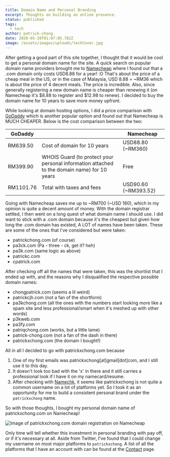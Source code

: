 ```yaml
---
title: Domain Name and Personal Branding
excerpt: Thoughts on building an online presence.
status: published
tags:
  - tech
author: patrick-chong
date: 2020-05-20T01:07:05.782Z
image: /assets/images/uploads/techCover.jpg
---
```


After getting a good part of this site together, I thought that it would be cool to get a personal domain name for the site. A quick search on popular domain name providers brought me to [Namecheap](https://www.namecheap.com) where I found out that a .com domain only costs USD8.88 for a year! :O That's about the price of a cheap meal in the US, or in the case of Malaysia, USD 8.88 = ~RM36 which is about the price of 4 decent meals. The price is incredible. Also, since generally registering a new domain name is cheaper than renewing it (on Namecheap it's $8.88 to register and $12.98 to renew). I decided to buy the domain name for 10 years to save more money upfront.

While looking at domain hosting options, I did a price comparison with [GoDaddy](https://godaddy.com) which is another popular option and found out that Namecheap is MUCH CHEAPER. Below is the cost comparison between the two:

| GoDaddy   |                                                                                             | Namecheap            |
| --------- | ------------------------------------------------------------------------------------------- | -------------------- |
| RM639.50  | Cost of domain for 10 years                                                                 | USD88.80 (~RM360)    |
| RM399.90  | WHOIS Guard (to protect your personal information attached to the domain name) for 10 years | Free                 |
| RM1101.76 | Total with taxes and fees                                                                   | USD90.60 (~RM393.52) |

Going with Namecheap saves me up to ~RM700 (~USD 160), which in my opinion is quite a decent amount of money. With the domain registrar settled, I then went on a long quest of what domain name I should use. I did want to stick with a .com domain because it's the cheapest but given how long the .com domain has existed, A LOT of names have been taken. These are some of the ones that I've considered but were taken:

- patrickchong&period;com (of course)
- pa3ck&period;com (Pa - three - ck, get it? heh)
- pa3k&period;com (same logic as above)
- patrickc&period;com
- cpatrick&period;com

After checking off all the names that were taken, this was the shortlist that I ended up with, and the reasons why I disqualified the respective possible domain names:

- chongpatrick&period;com (seems a lil weird)
- patrickcjh&period;com (not a fan of the shortform)
- pa3kchong&period;com (all the ones with the numbers start looking more like a spam site and less professional/smart when it's meshed up with other words)
- p3kweb&period;com
- pa3fy&period;com
- patriqchong&period;com (works, but a little lame)
- patrick-chong&period;com (not a fan of the dash in there)
- patrickxchong.com (the domain I bought!)

All in all I decided to go with patrickxchong.com because

1. One of my first emails was patrickxchong[at]gmail[dot]com, and I still use it to this day.
2. It doesn't look too bad with the 'x' in there and it still carries a professional look if I have it on my namecard/resume.
3. After checking with [Namechk](https://namechk.com/), it seems like patrickxchong is not quite a common username on a lot of platforms yet. So I took it as an opportunity for me to build a consistent personal brand under the `patrickxchong` name.

So with those thoughts, I bought my personal domain name of patrickxchong.com on Namecheap!

![Image of patrickxchong.com domain registration on Namecheap](/assets/images/uploads/namecheap-domain-registration.png)

Only time will tell whether this investment in personal branding with pay off, or if it's necessary at all. Aside from Twitter, I've found that I could change my username on most major platforms to `patrickxchong`. A list of all the platforms that I have an account with can be found at the [Contact](/contact) page.
